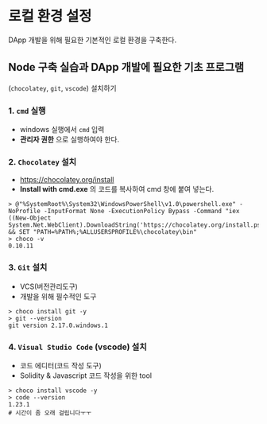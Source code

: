 # 로컬 환경 설정
DApp 개발을 위해 필요한 기본적인 로컬 환경을 구축한다.

## Node 구축 실습과 DApp 개발에 필요한 기초 프로그램
(`chocolatey`, `git`, `vscode`) 설치하기

### 1. `cmd` 실행
- windows 실행에서 `cmd` 입력
- **관리자 권한** 으로 실행하여야 한다.

### 2. `Chocolatey` 설치
- https://chocolatey.org/install
- **Install with cmd.exe** 의 코드를 복사하여 cmd 창에 붙여 넣는다.

```shell
> @"%SystemRoot%\System32\WindowsPowerShell\v1.0\powershell.exe" -NoProfile -InputFormat None -ExecutionPolicy Bypass -Command "iex ((New-Object System.Net.WebClient).DownloadString('https://chocolatey.org/install.ps1'))" && SET "PATH=%PATH%;%ALLUSERSPROFILE%\chocolatey\bin"
> choco -v
0.10.11
```

### 3. `Git` 설치
- VCS(버전관리도구)
- 개발을 위해 필수적인 도구

```shell
> choco install git -y
> git --version
git version 2.17.0.windows.1
```

### 4. `Visual Studio Code` (vscode) 설치
- 코드 에디터(코드 작성 도구)
- Solidity & Javascript 코드 작성을 위한 tool

```shell
> choco install vscode -y
> code --version
1.23.1
# 시간이 좀 오래 걸립니다ㅜㅜ
```
